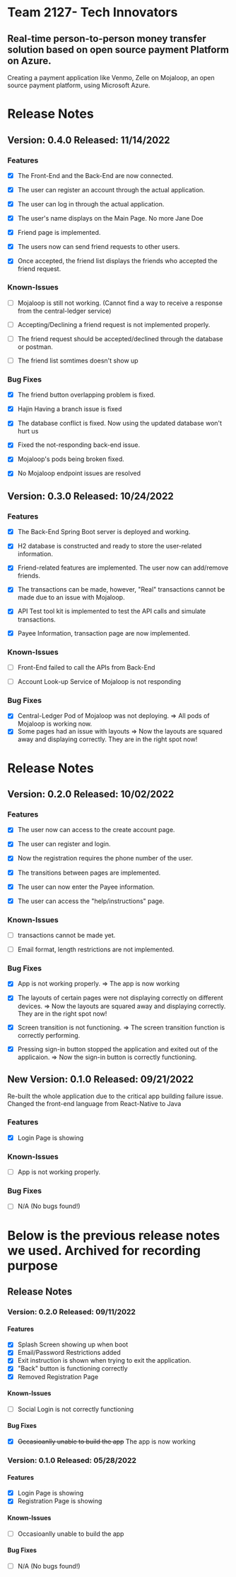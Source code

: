 # Team 2127- Tech Innovators

## Real-time person-to-person money transfer solution based on open source payment Platform on Azure.
Creating a payment application like Venmo, Zelle on Mojaloop, an open source payment platform, using Microsoft Azure.

# Release Notes

## Version: 0.4.0 Released: 11/14/2022
### Features

- [x] The Front-End and the Back-End are now connected.
- [x] The user can register an account through the actual application.
- [x] The user can log in through the actual application.
- [x] The user's name displays on the Main Page. No more Jane Doe
- [x] Friend page is implemented.
- [x] The users now can send friend requests to other users.
- [x] Once accepted, the friend list displays the friends who accepted the friend request.


### Known-Issues

- [ ] Mojaloop is still not working. (Cannot find a way to receive a response from the central-ledger service)
- [ ] Accepting/Declining a friend request is not implemented properly.
- [ ] The friend request should be accepted/declined through the database or postman.
- [ ] The friend list somtimes doesn't show up



### Bug Fixes
- [x] The friend button overlapping problem is fixed.
- [x] Hajin Having a branch issue is fixed
- [x] The database conflict is fixed. Now using the updated database won't hurt us
- [x] Fixed the not-responding back-end issue.
- [x] Mojaloop's pods being broken fixed.
- [x] No Mojaloop endpoint issues are resolved

    
## Version: 0.3.0 Released: 10/24/2022
### Features

- [x] The Back-End Spring Boot server is deployed and working.
- [x] H2 database is constructed and ready to store the user-related information.
- [x] Friend-related features are implemented. The user now can add/remove friends.
- [x] The transactions can be made, however, "Real" transactions cannot be made due to an issue with Mojaloop.
- [x] API Test tool kit is implemented to test the API calls and simulate transactions.
- [x] Payee Information, transaction page are now implemented.


### Known-Issues

- [ ] Front-End failed to call the APIs from Back-End
- [ ] Account Look-up Service of Mojaloop is not responding


### Bug Fixes
- [x] Central-Ledger Pod of Mojaloop was not deploying. =>
    All pods of Mojaloop is working now.
- [x] Some pages had an issue with layouts =>
    Now the layouts are squared away and displaying correctly. They are in the right spot now!

# Release Notes

## Version: 0.2.0 Released: 10/02/2022
### Features

- [x] The user now can access to the create account page.
- [x] The user can register and login.
- [x] Now the registration requires the phone number of the user.
- [x] The transitions between pages are implemented.
- [x] The user can now enter the Payee information.
- [x] The user can access the "help/instructions" page.


### Known-Issues

- [ ] transactions cannot be made yet.
- [ ] Email format, length restrictions are not implemented.


### Bug Fixes
- [x] App is not working properly. =>
    The app is now working
- [x] The layouts of certain pages were not displaying correctly on different devices. =>
    Now the layouts are squared away and displaying correctly. They are in the right spot now!
- [x] Screen transition is not functioning. =>
    The screen transition function is correctly performing.
- [x] Pressing sign-in button stopped the application and exited out of the applicaion. => Now the sign-in button is correctly functioning.
    

## New Version: 0.1.0 Released: 09/21/2022
  Re-built the whole application due to the critical app building failure issue.
  Changed the front-end language from React-Native to Java
  
### Features
- [x] Login Page is showing

### Known-Issues
- [ ] App is not working properly.

### Bug Fixes
- [ ] N/A (No bugs found!)


# Below is the previous release notes we used. Archived for recording purpose

## Release Notes

### Version: 0.2.0 Released: 09/11/2022
#### Features
- [x] Splash Screen showing up when boot
- [x] Email/Password Restrictions added
- [x] Exit instruction is shown when trying to exit the application.
- [x] "Back" button is functioning correctly
- [x] Removed Registration Page

#### Known-Issues
- [ ] Social Login is not correctly functioning

#### Bug Fixes
- [x] ~~Occasioanlly unable to build the app~~
    The app is now working

### Version: 0.1.0 Released: 05/28/2022

#### Features
- [x] Login Page is showing
- [x] Registration Page is showing

#### Known-Issues
- [ ] Occasioanlly unable to build the app

#### Bug Fixes
- [ ] N/A (No bugs found!)
